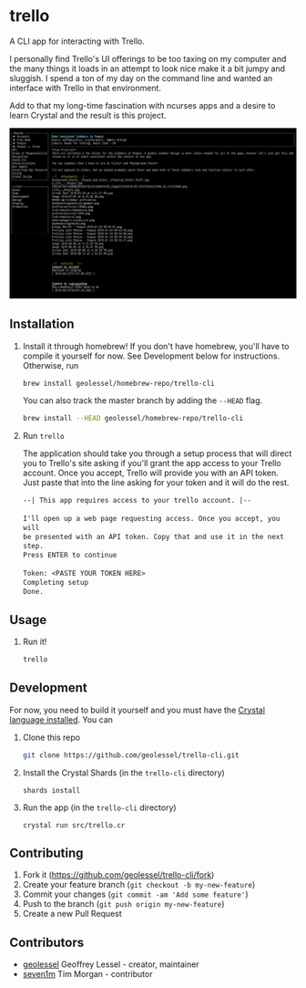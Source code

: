 # trello

A CLI app for interacting with Trello.

I personally find Trello's UI offerings to be too taxing on my computer and
the many things it loads in an attempt to look nice make it a bit jumpy and
sluggish. I spend a ton of my day on the command line and wanted an interface with
Trello in that environment.

Add to that my long-time fascination with ncurses apps and a desire to learn Crystal
and the result is this project.

<img src="support/staging-screenshot.png" alt="trello cli app screenshot" />

## Installation

1. Install it through homebrew! If you don't have homebrew, you'll have to compile it
   yourself for now. See Development below for instructions. Otherwise, run
   ```sh
   brew install geolessel/homebrew-repo/trello-cli
   ```

   You can also track the master branch by adding the `--HEAD` flag.
   ```sh
   brew install --HEAD geolessel/homebrew-repo/trello-cli
   ```
2. Run `trello`

   The application should take you through a setup process that will direct
   you to Trello's site asking if you'll grant the app access to your Trello
   account. Once you accept, Trello will provide you with an API token. Just
   paste that into the line asking for your token and it will do the rest.

   ```
   --| This app requires access to your trello account. |--

   I'll open up a web page requesting access. Once you accept, you will
   be presented with an API token. Copy that and use it in the next step.
   Press ENTER to continue

   Token: <PASTE YOUR TOKEN HERE>
   Completing setup
   Done.
   ```

## Usage

1. Run it!
   ```sh
   trello
   ```

## Development

For now, you need to build it yourself and you must have the
[Crystal language installed](https://crystal-lang.org/docs/installation/). You can

1. Clone this repo
   ```sh
   git clone https://github.com/geolessel/trello-cli.git
   ```
2. Install the Crystal Shards (in the `trello-cli` directory)
   ```
   shards install
   ```
3. Run the app (in the `trello-cli` directory)
   ```
   crystal run src/trello.cr
   ```

## Contributing

1. Fork it (<https://github.com/geolessel/trello-cli/fork>)
2. Create your feature branch (`git checkout -b my-new-feature`)
3. Commit your changes (`git commit -am 'Add some feature'`)
4. Push to the branch (`git push origin my-new-feature`)
5. Create a new Pull Request

## Contributors

- [geolessel](https://github.com/geolessel) Geoffrey Lessel - creator, maintainer
- [seven1m](https://github.com/seven1m) Tim Morgan - contributor
